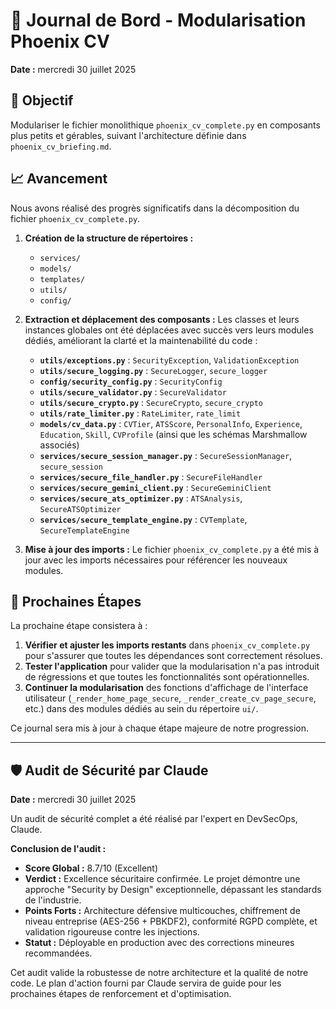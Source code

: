 # 📝 Journal de Bord - Modularisation Phoenix CV

**Date :** mercredi 30 juillet 2025

## 🎯 Objectif
Modulariser le fichier monolithique `phoenix_cv_complete.py` en composants plus petits et gérables, suivant l'architecture définie dans `phoenix_cv_briefing.md`.

## 📈 Avancement

Nous avons réalisé des progrès significatifs dans la décomposition du fichier `phoenix_cv_complete.py`.

1.  **Création de la structure de répertoires :**
    *   `services/`
    *   `models/`
    *   `templates/`
    *   `utils/`
    *   `config/`

2.  **Extraction et déplacement des composants :**
    Les classes et leurs instances globales ont été déplacées avec succès vers leurs modules dédiés, améliorant la clarté et la maintenabilité du code :
    *   **`utils/exceptions.py`** : `SecurityException`, `ValidationException`
    *   **`utils/secure_logging.py`** : `SecureLogger`, `secure_logger`
    *   **`config/security_config.py`** : `SecurityConfig`
    *   **`utils/secure_validator.py`** : `SecureValidator`
    *   **`utils/secure_crypto.py`** : `SecureCrypto`, `secure_crypto`
    *   **`utils/rate_limiter.py`** : `RateLimiter`, `rate_limit`
    *   **`models/cv_data.py`** : `CVTier`, `ATSScore`, `PersonalInfo`, `Experience`, `Education`, `Skill`, `CVProfile` (ainsi que les schémas Marshmallow associés)
    *   **`services/secure_session_manager.py`** : `SecureSessionManager`, `secure_session`
    *   **`services/secure_file_handler.py`** : `SecureFileHandler`
    *   **`services/secure_gemini_client.py`** : `SecureGeminiClient`
    *   **`services/secure_ats_optimizer.py`** : `ATSAnalysis`, `SecureATSOptimizer`
    *   **`services/secure_template_engine.py`** : `CVTemplate`, `SecureTemplateEngine`

3.  **Mise à jour des imports :**
    Le fichier `phoenix_cv_complete.py` a été mis à jour avec les imports nécessaires pour référencer les nouveaux modules.

## 🚧 Prochaines Étapes

La prochaine étape consistera à :

1.  **Vérifier et ajuster les imports restants** dans `phoenix_cv_complete.py` pour s'assurer que toutes les dépendances sont correctement résolues.
2.  **Tester l'application** pour valider que la modularisation n'a pas introduit de régressions et que toutes les fonctionnalités sont opérationnelles.
3.  **Continuer la modularisation** des fonctions d'affichage de l'interface utilisateur (`_render_home_page_secure`, `_render_create_cv_page_secure`, etc.) dans des modules dédiés au sein du répertoire `ui/`.

Ce journal sera mis à jour à chaque étape majeure de notre progression.

---

## 🛡️ Audit de Sécurité par Claude

**Date :** mercredi 30 juillet 2025

Un audit de sécurité complet a été réalisé par l'expert en DevSecOps, Claude.

**Conclusion de l'audit :**
*   **Score Global :** 8.7/10 (Excellent)
*   **Verdict :** Excellence sécuritaire confirmée. Le projet démontre une approche "Security by Design" exceptionnelle, dépassant les standards de l'industrie.
*   **Points Forts :** Architecture défensive multicouches, chiffrement de niveau entreprise (AES-256 + PBKDF2), conformité RGPD complète, et validation rigoureuse contre les injections.
*   **Statut :** Déployable en production avec des corrections mineures recommandées.

Cet audit valide la robustesse de notre architecture et la qualité de notre code. Le plan d'action fourni par Claude servira de guide pour les prochaines étapes de renforcement et d'optimisation.

